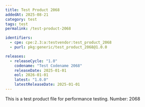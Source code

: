 ```yaml
---
title: Test Product 2068
addedAt: 2025-08-21
category: test
tags: test
permalink: /test-product-2068

identifiers:
  - cpe: cpe:2.3:a:testvendor:test_product_2068
  - purl: pkg:generic/test_product_2068@1.0.0

releases:
  - releaseCycle: "1.0"
    codename: "Test Codename 2068"
    releaseDate: 2025-01-01
    eol: 2026-01-01
    latest: "1.0.0"
    latestReleaseDate: 2025-01-01
---
```


This is a test product file for performance testing. Number: 2068
